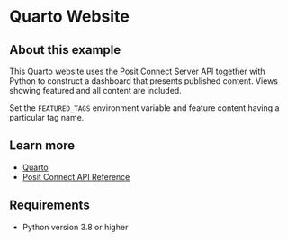 # Quarto Website

## About this example

This Quarto website uses the Posit Connect Server API together with Python to construct a dashboard that presents published content. Views showing featured and all content are included.

Set the `FEATURED_TAGS` environment variable and feature content having a
particular tag name.


## Learn more

* [Quarto](https://quarto.org)
* [Posit Connect API Reference](https://docs.posit.co/connect/api/)

## Requirements

* Python version 3.8 or higher
